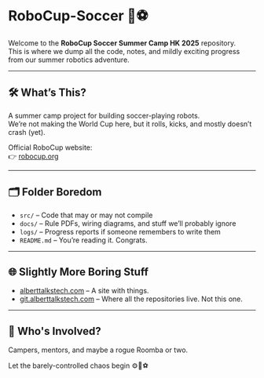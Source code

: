 # RoboCup-Soccer 🤖⚽

Welcome to the **RoboCup Soccer Summer Camp HK 2025** repository.  
This is where we dump all the code, notes, and mildly exciting progress from our summer robotics adventure.

---

## 🛠 What’s This?

A summer camp project for building soccer-playing robots.  
We’re not making the World Cup here, but it rolls, kicks, and mostly doesn’t crash (yet).

Official RoboCup website:  
👉 [robocup.org](https://www.robocup.org)

---

## 🗂 Folder Boredom

- `src/` – Code that may or may not compile
- `docs/` – Rule PDFs, wiring diagrams, and stuff we’ll probably ignore
- `logs/` – Progress reports if someone remembers to write them
- `README.md` – You’re reading it. Congrats.

---

## 🌐 Slightly More Boring Stuff

- [alberttalkstech.com](https://www.alberttalkstech.com) – A site with things.
- [git.alberttalkstech.com](https://git.alberttalkstech.com) – Where all the repositories live. Not this one.

---

## 🙋 Who's Involved?

Campers, mentors, and maybe a rogue Roomba or two.

Let the barely-controlled chaos begin ⚙️🧠⚽
